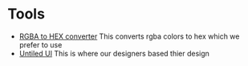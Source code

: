 # Tools

- [RGBA to HEX converter](https://rgbacolorpicker.com/rgba-to-hex)
  This converts rgba colors to hex which we prefer to use
- [Untiled UI](https://www.figma.com/file/OdF2bqIg4sqa2lbz0omeoN)
  This is where our designers based thier design

